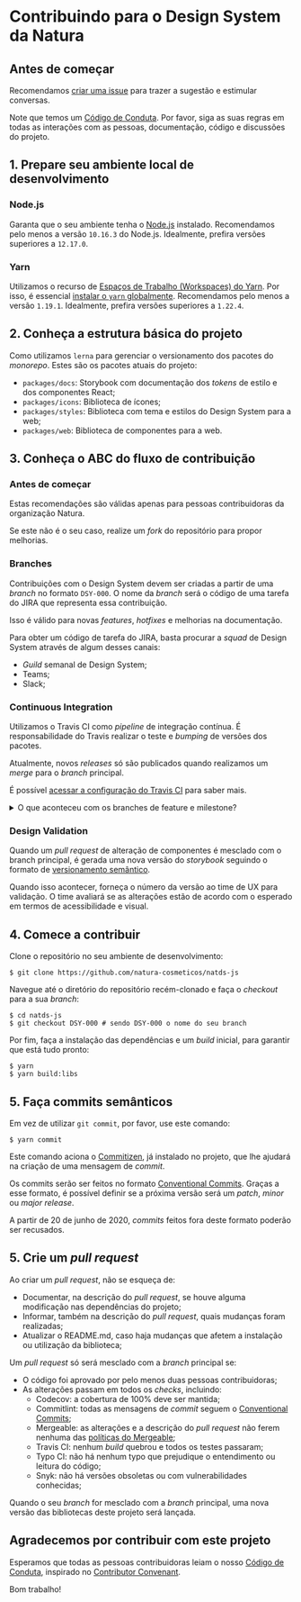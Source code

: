 # Contribuindo para o Design System da Natura

## Antes de começar

Recomendamos [criar uma issue](https://github.com/natura-cosmeticos/natds-js/issues/new/choose)
para trazer a sugestão e estimular conversas.

Note que temos um [Código de Conduta](./CODE_OF_CONDUCT.md).
Por favor, siga as suas regras em todas as interações com as pessoas, documentação, código e discussões do projeto.

## 1. Prepare seu ambiente local de desenvolvimento

### Node.js

Garanta que o seu ambiente tenha o [Node.js](https://nodejs.org/en/) instalado.
Recomendamos pelo menos a versão `10.16.3` do Node.js. Idealmente, prefira versões superiores a `12.17.0`.

### Yarn

Utilizamos o recurso de [Espaços de Trabalho (Workspaces) do Yarn](https://classic.yarnpkg.com/pt-BR/docs/workspaces).
Por isso, é essencial [instalar o `yarn` globalmente](https://classic.yarnpkg.com/pt-BR/docs/install).
Recomendamos pelo menos a versão `1.19.1`. Idealmente, prefira versões superiores a `1.22.4`.

## 2. Conheça a estrutura básica do projeto

Como utilizamos `lerna` para gerenciar o versionamento dos pacotes do _monorepo_.
Estes são os pacotes atuais do projeto:

* `packages/docs`: Storybook com documentação dos _tokens_ de estilo e dos componentes React;
* `packages/icons`: Biblioteca de ícones;
* `packages/styles`: Biblioteca com tema e estilos do Design System para a web;
* `packages/web`: Biblioteca de componentes para a web.

## 3. Conheça o ABC do fluxo de contribuição

### Antes de começar

Estas recomendações são válidas apenas para pessoas contribuidoras da organização Natura.

Se este não é o seu caso, realize um _fork_ do repositório para propor melhorias.

### Branches

Contribuições com o Design System devem ser criadas a partir de uma _branch_ no formato `DSY-000`.
O nome da _branch_ será o código de uma tarefa do JIRA que representa essa contribuição.

Isso é válido para novas _features_, _hotfixes_ e melhorias na documentação.

Para obter um código de tarefa do JIRA, basta procurar a _squad_ de Design System através de algum desses canais:

- _Guild_ semanal de Design System;
- Teams;
- Slack;

### Continuous Integration

Utilizamos o Travis CI como _pipeline_ de integração contínua.
É responsabilidade do Travis realizar o teste e _bumping_ de versões dos pacotes.

Atualmente, novos _releases_ só são publicados quando realizamos um _merge_ para o _branch_ principal.

É possível [acessar a configuração do Travis CI](./.travis.yml) para saber mais.

<details>

<summary>O que aconteceu com os branches de feature e milestone?</summary>

Antes de 20 de junho de 2020, utilizávamos os padrões `^feature/(.+)$` para _feature branches_
e `^v\d+.\d+.\d+$` para _milestone branches_, bem como `hotfix/` e `docs/`.

Abandonamos este formato antigo em favor de utilizarmos CI/CD, garantindo um fluxo mais enxuto.
Por isso, desde essa data, a _pipeline_ ignora _branches_ nesse formato.

Além disso, o novo formato viabiliza a possibilidade de, em breve, permitirmos que _pushes_ para branches no formato `DSY-000` gerem _pre-releases_,
o que facilitaria o teste e validação das contribuições.

</details>

### Design Validation

Quando um _pull request_ de alteração de componentes é mesclado com o branch principal,
é gerada uma nova versão do _storybook_ seguindo o formato de [versionamento semântico](https://semver.org/lang/pt-BR/).

Quando isso acontecer, forneça o número da versão ao time de UX para validação.
O time avaliará se as alterações estão de acordo com o esperado em termos de acessibilidade e visual.

## 4. Comece a contribuir

Clone o repositório no seu ambiente de desenvolvimento:

```shell script
$ git clone https://github.com/natura-cosmeticos/natds-js
```

Navegue até o diretório do repositório recém-clonado e faça o _checkout_ para a sua _branch_:

```shell script
$ cd natds-js
$ git checkout DSY-000 # sendo DSY-000 o nome do seu branch
```

Por fim, faça a instalação das dependências e um _build_ inicial, para garantir que está tudo pronto:

```shell script
$ yarn
$ yarn build:libs
```

## 5. Faça commits semânticos

Em vez de utilizar `git commit`, por favor, use este comando:

```shell script
$ yarn commit
```

Este comando aciona o [Commitizen](https://www.thoughtworks.com/pt/radar/tools/commitizen),
já instalado no projeto, que lhe ajudará na criação de uma mensagem de _commit_.

Os commits serão ser feitos no formato [Conventional Commits](https://www.conventionalcommits.org/pt-br/).
Graças a esse formato, é possível definir se a próxima versão será um _patch_, _minor_ ou _major release_.

A partir de 20 de junho de 2020, _commits_ feitos fora deste formato poderão ser recusados.

## 5. Crie um _pull request_

Ao criar um _pull request_, não se esqueça de:

* Documentar, na descrição do _pull request_, se houve alguma modificação nas dependências do projeto;
* Informar, também na descrição do _pull request_, quais mudanças foram realizadas;
* Atualizar o README.md, caso haja mudanças que afetem a instalação ou utilização da biblioteca;

Um _pull request_ só será mesclado com a _branch_ principal se:

- O código foi aprovado por pelo menos duas pessoas contribuidoras;
- As alterações passam em todos os _checks_, incluindo:
  - Codecov: a cobertura de 100% deve ser mantida;
  - Commitlint: todas as mensagens de _commit_ seguem o [Conventional Commits](https://www.conventionalcommits.org/pt-br/);
  - Mergeable: as alterações e a descrição do _pull request_
    não ferem nenhuma das [políticas do Mergeable](https://github.com/natura-cosmeticos/.github/blob/master/.github/mergeable.yml);
  - Travis CI: nenhum _build_ quebrou e todos os testes passaram;
  - Typo CI: não há nenhum typo que prejudique o entendimento ou leitura do código;
  - Snyk: não há versões obsoletas ou com vulnerabilidades conhecidas;

Quando o seu _branch_ for mesclado com a _branch_ principal, uma nova versão das bibliotecas deste projeto será lançada.

## Agradecemos por contribuir com este projeto

Esperamos que todas as pessoas contribuidoras leiam o nosso [Código de Conduta](./CODE_OF_CONDUCT.md),
inspirado no [Contributor Convenant](https://www.contributor-covenant.org/).

Bom trabalho!
